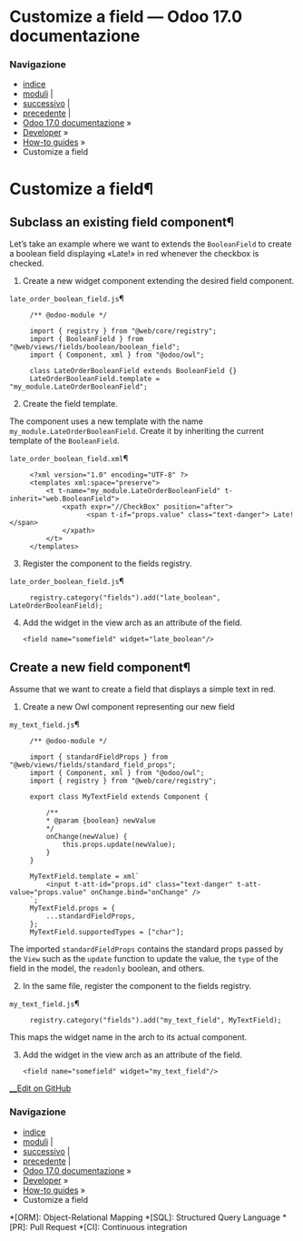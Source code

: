 # Customize a field — Odoo 17.0 documentazione

### Navigazione

  * [indice](../../genindex.html "Indice generale")
  * [moduli](../../py-modindex.html "Indice del modulo Python") |
  * [successivo](javascript_view.html "Customize a view type") |
  * [precedente](scss_tips.html "Write lean easy-to-maintain CSS") |
  * [Odoo 17.0 documentazione](../../index-2.html) »
  * [Developer](../../developer.html) »
  * [How-to guides](../howtos.html) »
  * Customize a field



# Customize a field¶

## Subclass an existing field component¶

Let’s take an example where we want to extends the `BooleanField` to create a boolean field displaying «Late!» in red whenever the checkbox is checked.

  1. Create a new widget component extending the desired field component.

`late_order_boolean_field.js`¶
         
         /** @odoo-module */
         
         import { registry } from "@web/core/registry";
         import { BooleanField } from "@web/views/fields/boolean/boolean_field";
         import { Component, xml } from "@odoo/owl";
         
         class LateOrderBooleanField extends BooleanField {}
         LateOrderBooleanField.template = "my_module.LateOrderBooleanField";
         

  2. Create the field template.

The component uses a new template with the name `my_module.LateOrderBooleanField`. Create it by inheriting the current template of the `BooleanField`.

`late_order_boolean_field.xml`¶
         
         <?xml version="1.0" encoding="UTF-8" ?>
         <templates xml:space="preserve">
             <t t-name="my_module.LateOrderBooleanField" t-inherit="web.BooleanField">
                 <xpath expr="//CheckBox" position="after">
                       <span t-if="props.value" class="text-danger"> Late! </span>
                 </xpath>
             </t>
         </templates>
         

  3. Register the component to the fields registry.

`late_order_boolean_field.js`¶
         
         registry.category("fields").add("late_boolean", LateOrderBooleanField);
         

  4. Add the widget in the view arch as an attribute of the field.
         
         <field name="somefield" widget="late_boolean"/>
         




## Create a new field component¶

Assume that we want to create a field that displays a simple text in red.

  1. Create a new Owl component representing our new field

`my_text_field.js`¶
         
         /** @odoo-module */
         
         import { standardFieldProps } from "@web/views/fields/standard_field_props";
         import { Component, xml } from "@odoo/owl";
         import { registry } from "@web/core/registry";
         
         export class MyTextField extends Component {
         
             /**
             * @param {boolean} newValue
             */
             onChange(newValue) {
                 this.props.update(newValue);
             }
         }
         
         MyTextField.template = xml`
             <input t-att-id="props.id" class="text-danger" t-att-value="props.value" onChange.bind="onChange" />
         `;
         MyTextField.props = {
             ...standardFieldProps,
         };
         MyTextField.supportedTypes = ["char"];
         

The imported `standardFieldProps` contains the standard props passed by the `View` such as the `update` function to update the value, the `type` of the field in the model, the `readonly` boolean, and others.

  2. In the same file, register the component to the fields registry.

`my_text_field.js`¶
         
         registry.category("fields").add("my_text_field", MyTextField);
         

This maps the widget name in the arch to its actual component.

  3. Add the widget in the view arch as an attribute of the field.
         
         <field name="somefield" widget="my_text_field"/>
         




[ __Edit on GitHub](https://github.com/odoo/documentation/edit/17.0/content/developer/howtos/javascript_field.rst)

### Navigazione

  * [indice](../../genindex.html "Indice generale")
  * [moduli](../../py-modindex.html "Indice del modulo Python") |
  * [successivo](javascript_view.html "Customize a view type") |
  * [precedente](scss_tips.html "Write lean easy-to-maintain CSS") |
  * [Odoo 17.0 documentazione](../../index-2.html) »
  * [Developer](../../developer.html) »
  * [How-to guides](../howtos.html) »
  * Customize a field


  *[ORM]: Object-Relational Mapping
  *[SQL]: Structured Query Language
  *[PR]: Pull Request
  *[CI]: Continuous integration